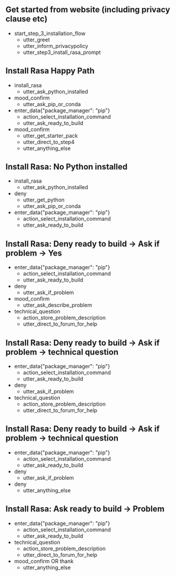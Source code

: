 ## Get started from website (including privacy clause etc)
* start_step_3_installation_flow
    - utter_greet
    - utter_inform_privacypolicy
    - utter_step3_install_rasa_prompt

## Install Rasa Happy Path
* install_rasa
  - utter_ask_python_installed
* mood_confirm
  - utter_ask_pip_or_conda
* enter_data{"package_manager": "pip"}
  - action_select_installation_command
  - utter_ask_ready_to_build
* mood_confirm
  - utter_get_starter_pack
  - utter_direct_to_step4
  - utter_anything_else

## Install Rasa: No Python installed
* install_rasa
    - utter_ask_python_installed
* deny
    - utter_get_python
    - utter_ask_pip_or_conda
* enter_data{"package_manager": "pip"}
    - action_select_installation_command
    - utter_ask_ready_to_build

## Install Rasa: Deny ready to build -> Ask if problem -> Yes
* enter_data{"package_manager": "pip"}
    - action_select_installation_command
    - utter_ask_ready_to_build
* deny
    - utter_ask_if_problem
* mood_confirm
    - utter_ask_describe_problem
* technical_question
    - action_store_problem_description
    - utter_direct_to_forum_for_help

## Install Rasa: Deny ready to build -> Ask if problem -> technical question
* enter_data{"package_manager": "pip"}
    - action_select_installation_command
    - utter_ask_ready_to_build
* deny
    - utter_ask_if_problem
* technical_question
    - action_store_problem_description
    - utter_direct_to_forum_for_help

## Install Rasa: Deny ready to build -> Ask if problem -> technical question
* enter_data{"package_manager": "pip"}
    - action_select_installation_command
    - utter_ask_ready_to_build
* deny
    - utter_ask_if_problem
* deny
    - utter_anything_else

## Install Rasa: Ask ready to build -> Problem
* enter_data{"package_manager": "pip"}
  - action_select_installation_command
  - utter_ask_ready_to_build
* technical_question
  - action_store_problem_description
  - utter_direct_to_forum_for_help
* mood_confirm OR thank
    - utter_anything_else
